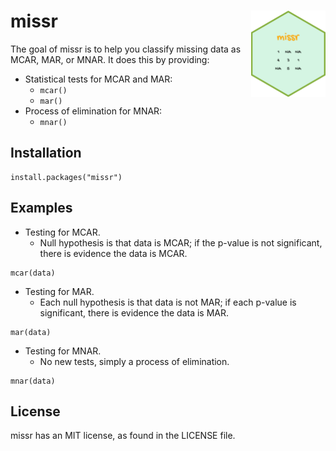 # missr <img src="man/figures/logo.png" align="right" height="138" /></a>

The goal of missr is to help you classify missing data as MCAR, MAR, or MNAR. It does this by providing:
- Statistical tests for MCAR and MAR:
    - `mcar()`
    - `mar()`
- Process of elimination for MNAR:
    - `mnar()`

## Installation

```{r}
install.packages("missr")
```

## Examples

- Testing for MCAR.
    - Null hypothesis is that data is MCAR; if the p-value is not significant, there is evidence the data is MCAR.

```{r}
mcar(data)
```

- Testing for MAR.
    - Each null hypothesis is that data is not MAR; if each p-value is significant, there is evidence the data is MAR.

```{r}
mar(data)
```

- Testing for MNAR.
    - No new tests, simply a process of elimination.

```{r}
mnar(data)
```

## License

missr has an MIT license, as found in the LICENSE file.
